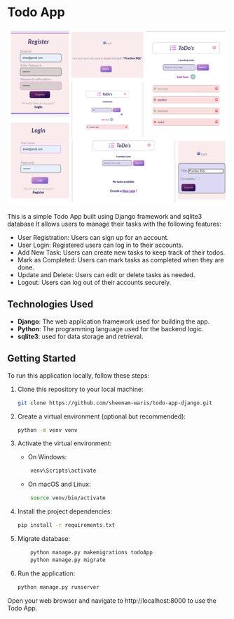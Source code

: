 # Todo App

![Website Image](todo-app.png)

This is a simple Todo App built using Django framework and sqlite3 database
It allows users to manage their tasks with the following features:

- User Registration: Users can sign up for an account.
- User Login: Registered users can log in to their accounts.
- Add New Task: Users can create new tasks to keep track of their todos.
- Mark as Completed: Users can mark tasks as completed when they are done.
- Update and Delete: Users can edit or delete tasks as needed.
- Logout: Users can log out of their accounts securely.

## Technologies Used

- **Django**: The web application framework used for building the app.
- **Python**: The programming language used for the backend logic.
- **sqlite3**: used for data storage and retrieval.

## Getting Started

To run this application locally, follow these steps:

1. Clone this repository to your local machine:

   ```bash
   git clone https://github.com/sheenam-waris/todo-app-django.git

2. Create a virtual environment (optional but recommended):

   ```bash
   python -m venv venv
    ```

3. Activate the virtual environment:
    * On Windows:
    ```bash
        venv\Scripts\activate
    ```
    * On macOS and Linux:
    ```bash
        source venv/bin/activate
    ```
4. Install the project dependencies:
    ```bash
    pip install -r requirements.txt

    ```
5. Migrate database:
    ```bash
        python manage.py makemigrations todoApp
        python manage.py migrate
    ```

6. Run the application:
    ```bash
    python manage.py runserver
    ```

Open your web browser and navigate to http://localhost:8000 to use the Todo App.